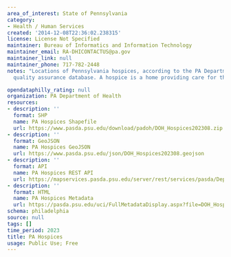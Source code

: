 ```yaml
---
area_of_interest: State of Pennsylvania
category:
- Health / Human Services
created: '2014-12-08T22:36:02.238315'
license: License Not Specified
maintainer: Bureau of Informatics and Information Technology
maintainer_email: RA-DHICONTACTUS@pa.gov
maintainer_link: null
maintainer_phone: 717-782-2448
notes: "Locations of Pennsylvania hospices, according to the PA Department of Health's
  quality assurance database. A hospice is a home providing care for the sick or terminally ill."

opendataphilly_rating: null
organization: PA Department of Health
resources:
- description: ''
  format: SHP
  name: PA Hospices Shapefile
  url: https://www.pasda.psu.edu/download/padoh/DOH_Hospices202308.zip
- description: ''
  format: GeoJSON
  name: PA Hospices GeoJSON
  url: https://www.pasda.psu.edu/json/DOH_Hospices202308.geojson
- description: ''
  format: API
  name: PA Hospices REST API
  url: https://mapservices.pasda.psu.edu/server/rest/services/pasda/DepHealth/MapServer
- description: ''
  format: HTML
  name: PA Hospices Metadata
  url: https://pasda.psu.edu/uci/FullMetadataDisplay.aspx?file=DOH_Hospices202308.xml
schema: philadelphia
source: null
tags: []
time_period: 2023
title: PA Hospices
usage: Public Use; Free
---
```

